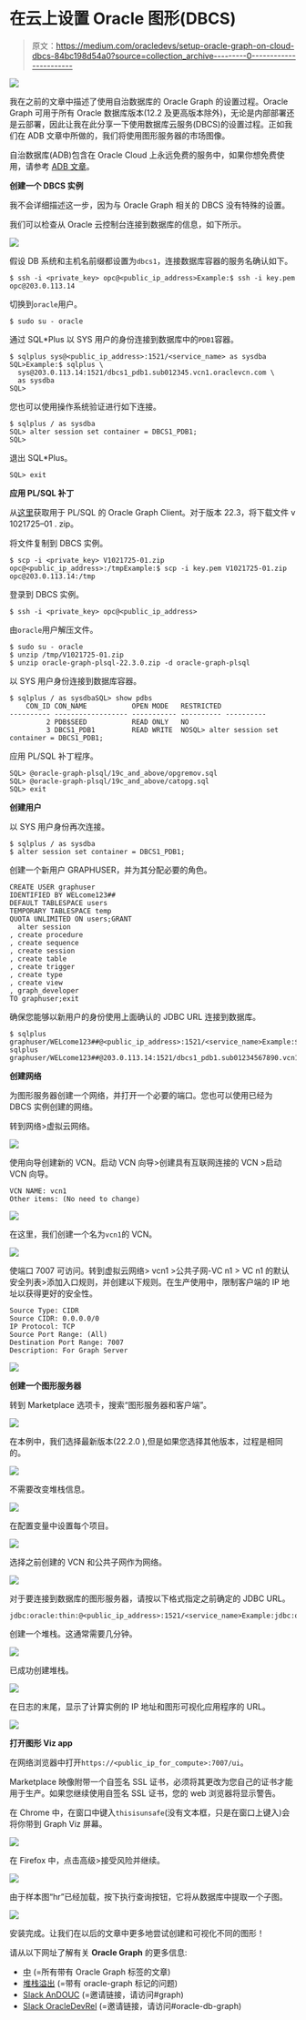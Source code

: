 # 在云上设置 Oracle 图形(DBCS)

> 原文：<https://medium.com/oracledevs/setup-oracle-graph-on-cloud-dbcs-84bc198d54a0?source=collection_archive---------0----------------------->

![](img/0ba817dcaed738c6d44f6b4f2829c49e.png)

我在之前的文章中描述了使用自治数据库的 Oracle Graph 的设置过程。Oracle Graph 可用于所有 Oracle 数据库版本(12.2 及更高版本除外)，无论是内部部署还是云部署，因此让我在此分享一下使用数据库云服务(DBCS)的设置过程。正如我们在 ADB 文章中所做的，我们将使用图形服务器的市场图像。

自治数据库(ADB)包含在 Oracle Cloud 上永远免费的服务中，如果你想免费使用，请参考 [ADB 文章](https://ryotayamanaka.medium.com/setup-oracle-graph-on-cloud-adb-9f92aa5b8846)。

**创建一个 DBCS 实例**

我不会详细描述这一步，因为与 Oracle Graph 相关的 DBCS 没有特殊的设置。

我们可以检查从 Oracle 云控制台连接到数据库的信息，如下所示。

![](img/973953c6ddb8c5ad03d65181ec5ef96e.png)

假设 DB 系统和主机名前缀都设置为`dbcs1`，连接数据库容器的服务名确认如下。

```
$ ssh -i <private_key> opc@<public_ip_address>Example:$ ssh -i key.pem opc@203.0.113.14
```

切换到`oracle`用户。

```
$ sudo su - oracle
```

通过 SQL*Plus 以 SYS 用户的身份连接到数据库中的`PDB1`容器。

```
$ sqlplus sys@<public_ip_address>:1521/<service_name> as sysdba
SQL>Example:$ sqlplus \
  sys@203.0.113.14:1521/dbcs1_pdb1.sub012345.vcn1.oraclevcn.com \
  as sysdba
SQL>
```

您也可以使用操作系统验证进行如下连接。

```
$ sqlplus / as sysdba
SQL> alter session set container = DBCS1_PDB1;
SQL>
```

退出 SQL*Plus。

```
SQL> exit
```

**应用 PL/SQL 补丁**

从[这里](https://www.oracle.com/database/technologies/spatialandgraph/property-graph-features/graph-server-and-client/graph-server-and-client-downloads.html)获取用于 PL/SQL 的 Oracle Graph Client。对于版本 22.3，将下载文件 v 1021725–01 . zip。

将文件复制到 DBCS 实例。

```
$ scp -i <private_key> V1021725-01.zip opc@<public_ip_address>:/tmpExample:$ scp -i key.pem V1021725-01.zip opc@203.0.113.14:/tmp
```

登录到 DBCS 实例。

```
$ ssh -i <private_key> opc@<public_ip_address>
```

由`oracle`用户解压文件。

```
$ sudo su - oracle
$ unzip /tmp/V1021725-01.zip
$ unzip oracle-graph-plsql-22.3.0.zip -d oracle-graph-plsql
```

以 SYS 用户身份连接到数据库容器。

```
$ sqlplus / as sysdbaSQL> show pdbs
    CON_ID CON_NAME           OPEN MODE   RESTRICTED
---------- ------------------ ----------- ---------- ----------     
         2 PDB$SEED           READ ONLY   NO       
         3 DBCS1_PDB1         READ WRITE  NOSQL> alter session set container = DBCS1_PDB1;
```

应用 PL/SQL 补丁程序。

```
SQL> @oracle-graph-plsql/19c_and_above/opgremov.sql
SQL> @oracle-graph-plsql/19c_and_above/catopg.sql
SQL> exit
```

**创建用户**

以 SYS 用户身份再次连接。

```
$ sqlplus / as sysdba
$ alter session set container = DBCS1_PDB1;
```

创建一个新用户 GRAPHUSER，并为其分配必要的角色。

```
CREATE USER graphuser
IDENTIFIED BY WELcome123##
DEFAULT TABLESPACE users
TEMPORARY TABLESPACE temp
QUOTA UNLIMITED ON users;GRANT
  alter session 
, create procedure 
, create sequence 
, create session 
, create table 
, create trigger 
, create type 
, create view
, graph_developer
TO graphuser;exit
```

确保您能够以新用户的身份使用上面确认的 JDBC URL 连接到数据库。

```
$ sqlplus graphuser/WELcome123##@<public_ip_address>:1521/<service_name>Example:$ sqlplus graphuser/WELcome123##@203.0.113.14:1521/dbcs1_pdb1.sub01234567890.vcn1.oraclevcn.com
```

**创建网络**

为图形服务器创建一个网络，并打开一个必要的端口。您也可以使用已经为 DBCS 实例创建的网络。

转到网络>虚拟云网络。

![](img/c15e2269835ef43cb8d7c3b0a4ef0788.png)

使用向导创建新的 VCN。启动 VCN 向导>创建具有互联网连接的 VCN >启动 VCN 向导。

```
VCN NAME: vcn1
Other items: (No need to change)
```

![](img/d57662dcdaf43c9e710d010a8c536c16.png)

在这里，我们创建一个名为`vcn1`的 VCN。

![](img/154e7e471bb8caed7365eea751f026fe.png)

使端口 7007 可访问。转到虚拟云网络> vcn1 >公共子网-VC n1 > VC n1 的默认安全列表>添加入口规则，并创建以下规则。在生产使用中，限制客户端的 IP 地址以获得更好的安全性。

```
Source Type: CIDR
Source CIDR: 0.0.0.0/0
IP Protocol: TCP
Source Port Range: (All)
Destination Port Range: 7007
Description: For Graph Server
```

![](img/47d43782b3eec150af7901832776d8fd.png)

**创建一个图形服务器**

转到 Marketplace 选项卡，搜索“图形服务器和客户端”。

![](img/77198b6efcda0f1ce00db68e43a9c6e2.png)

在本例中，我们选择最新版本(22.2.0 ),但是如果您选择其他版本，过程是相同的。

![](img/8ae3fdf8fd93596f3ac7d6166872e845.png)

不需要改变堆栈信息。

![](img/b4ac828b1bd739a090261c363af9b05b.png)

在配置变量中设置每个项目。

![](img/4c9e1dc9734363ffc64fb104dc8c036c.png)

选择之前创建的 VCN 和公共子网作为网络。

![](img/1d7f778573647ec44cba7a0a7a9ccab4.png)

对于要连接到数据库的图形服务器，请按以下格式指定之前确定的 JDBC URL。

```
jdbc:oracle:thin:@<public_ip_address>:1521/<service_name>Example:jdbc:oracle:thin:@203.0.113.14:1521/dbcs1_pdb1.sub01234567890.vcn1.oraclevcn.com
```

创建一个堆栈。这通常需要几分钟。

![](img/ba5ceee5c835e5cf05f0b2fc6b381059.png)

已成功创建堆栈。

![](img/9402491c050bd690b535580e72cb14e3.png)

在日志的末尾，显示了计算实例的 IP 地址和图形可视化应用程序的 URL。

![](img/dc84877d73b7a93e3e5618bab2ca95ca.png)

**打开图形 Viz app**

在网络浏览器中打开`https://<public_ip_for_compute>:7007/ui`。

Marketplace 映像附带一个自签名 SSL 证书，必须将其更改为您自己的证书才能用于生产。如果您继续使用自签名 SSL 证书，您的 web 浏览器将显示警告。

在 Chrome 中，在窗口中键入`thisisunsafe`(没有文本框，只是在窗口上键入)会将你带到 Graph Viz 屏幕。

![](img/edbc7bbc23511ea505c2d3abcb83b033.png)

在 Firefox 中，点击高级>接受风险并继续。

![](img/a65aff73e91e32af818dbe0fdc692042.png)

由于样本图“hr”已经加载，按下执行查询按钮，它将从数据库中提取一个子图。

![](img/a04a80711432ca09d787f6e87fab0ec2.png)

安装完成。让我们在以后的文章中更多地尝试创建和可视化不同的图形！

请从以下网址了解有关 **Oracle Graph** 的更多信息:

*   [中](/tag/oracle-graph) (=所有带有 Oracle Graph 标签的文章)
*   [堆栈溢出](https://stackoverflow.com/questions/tagged/oracle-graph) (=带有 oracle-graph 标记的问题)
*   [Slack AnDOUC](https://join.slack.com/t/andouc/shared_invite/zt-1a2hmiz6f-vLlblcQyv0t9FMraMMP5uQ) (=邀请链接，请访问#graph)
*   [Slack OracleDevRel](https://join.slack.com/t/oracledevrel/shared_invite/zt-uffjmwh3-ksmv2ii9YxSkc6IpbokL1g) (=邀请链接，请访问#oracle-db-graph)